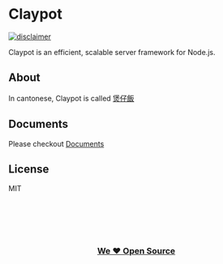 # Claypot

[![disclaimer](https://img.shields.io/badge/disclaimer-works%20on%20my%20machine-brightgreen.svg)](https://github.com/cantonjs/claypot)

Claypot is an efficient, scalable server framework for Node.js.

## About

In cantonese, Claypot is called [煲仔飯](https://zh.wikipedia.org/zh-hk/%E9%8D%8B%E9%A3%AF#.E7.B2.B5.E5.BC.8F.E7.85.B2.E4.BB.94.E9.A3.AF)

## Documents

Please checkout [Documents](https://cantonjs.github.io/claypot/)

## License

MIT

<br />
<br />
<br />
<br />
<h3 align="center">
  <a href="https://github.com/cantonjs">We ❤️ Open Source</a>
</h3>
<br />
<br />
<br />
<br />
